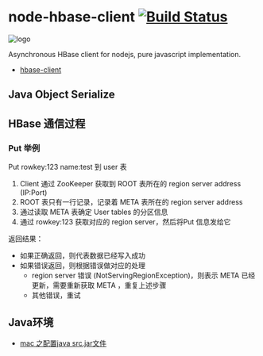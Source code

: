 # node-hbase-client [![Build Status](https://secure.travis-ci.org/TBEDP/node-hbase-client.png?branch=master)](http://travis-ci.org/TBEDP/node-hbase-client)

![logo](https://raw.github.com/TBEDP/node-hbase-client/master/logo.png)

Asynchronous HBase client for nodejs, pure javascript implementation.

* [hbase-client](https://github.com/apache/hbase/tree/trunk/hbase-client)

## Java Object Serialize

## HBase 通信过程

### Put 举例

Put rowkey:123 name:test 到 user 表

1. Client 通过 ZooKeeper 获取到 ROOT 表所在的 region server address (IP:Port)
2. ROOT 表只有一行记录，记录着 META 表所在的 region server address
3. 通过读取 META 表确定 User tables 的分区信息
4. 通过 rowkey:123 获取对应的 region server，然后将Put 信息发给它

返回结果：

* 如果正确返回，则代表数据已经写入成功
* 如果错误返回，则根据错误做对应的处理
  * region server 错误 (NotServingRegionException)，则表示 META 已经更新，需要重新获取 META ，重复上述步骤
  * 其他错误，重试

## Java环境

* [mac 之配置java src.jar文件](http://xiuqiuka-hotmail-com.iteye.com/blog/1128242)